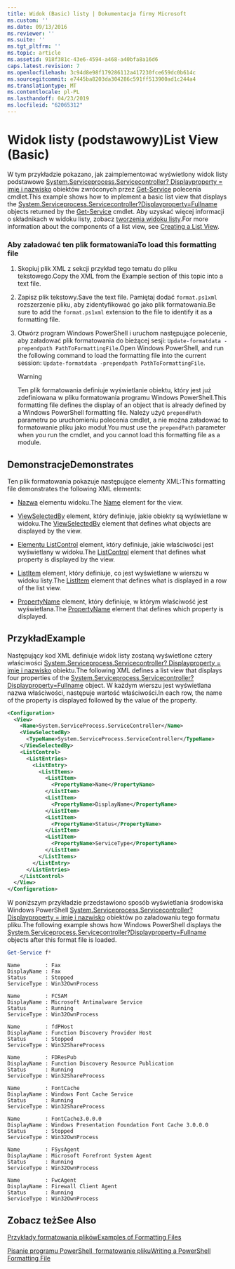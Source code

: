 ```yaml
---
title: Widok (Basic) listy | Dokumentacja firmy Microsoft
ms.custom: ''
ms.date: 09/13/2016
ms.reviewer: ''
ms.suite: ''
ms.tgt_pltfrm: ''
ms.topic: article
ms.assetid: 918f381c-43e6-4594-a468-a40bfa8a16d6
caps.latest.revision: 7
ms.openlocfilehash: 3c94d8e98f179286112a417230fce659dc0b614c
ms.sourcegitcommit: e7445ba8203da304286c591ff513900ad1c244a4
ms.translationtype: MT
ms.contentlocale: pl-PL
ms.lasthandoff: 04/23/2019
ms.locfileid: "62065312"
---
```

# <a name="list-view-basic"></a><span data-ttu-id="8ea65-102">Widok listy (podstawowy)</span><span class="sxs-lookup"><span data-stu-id="8ea65-102">List View (Basic)</span></span>

<span data-ttu-id="8ea65-103">W tym przykładzie pokazano, jak zaimplementować wyświetlony widok listy podstawowe [System.Serviceprocess.Servicecontroller? Displayproperty = imię i nazwisko](/dotnet/api/System.ServiceProcess.ServiceController) obiektów zwróconych przez [Get-Service](/powershell/module/microsoft.powershell.management/get-service) polecenia cmdlet.</span><span class="sxs-lookup"><span data-stu-id="8ea65-103">This example shows how to implement a basic list view that displays the [System.Serviceprocess.Servicecontroller?Displayproperty=Fullname](/dotnet/api/System.ServiceProcess.ServiceController) objects returned by the [Get-Service](/powershell/module/microsoft.powershell.management/get-service) cmdlet.</span></span> <span data-ttu-id="8ea65-104">Aby uzyskać więcej informacji o składnikach w widoku listy, zobacz [tworzenia widoku listy](./creating-a-list-view.md).</span><span class="sxs-lookup"><span data-stu-id="8ea65-104">For more information about the components of a list view, see [Creating a List View](./creating-a-list-view.md).</span></span>

### <a name="to-load-this-formatting-file"></a><span data-ttu-id="8ea65-105">Aby załadować ten plik formatowania</span><span class="sxs-lookup"><span data-stu-id="8ea65-105">To load this formatting file</span></span>

1. <span data-ttu-id="8ea65-106">Skopiuj plik XML z sekcji przykład tego tematu do pliku tekstowego.</span><span class="sxs-lookup"><span data-stu-id="8ea65-106">Copy the XML from the Example section of this topic into a text file.</span></span>

2. <span data-ttu-id="8ea65-107">Zapisz plik tekstowy.</span><span class="sxs-lookup"><span data-stu-id="8ea65-107">Save the text file.</span></span> <span data-ttu-id="8ea65-108">Pamiętaj dodać `format.ps1xml` rozszerzenie pliku, aby zidentyfikować go jako plik formatowania.</span><span class="sxs-lookup"><span data-stu-id="8ea65-108">Be sure to add the `format.ps1xml` extension to the file to identify it as a formatting file.</span></span>

3. <span data-ttu-id="8ea65-109">Otwórz program Windows PowerShell i uruchom następujące polecenie, aby załadować plik formatowania do bieżącej sesji: `Update-formatdata -prependpath PathToFormattingFile`.</span><span class="sxs-lookup"><span data-stu-id="8ea65-109">Open Windows PowerShell, and run the following command to load the formatting file into the current session: `Update-formatdata -prependpath PathToFormattingFile`.</span></span>

   > [!WARNING]
   > <span data-ttu-id="8ea65-110">Ten plik formatowania definiuje wyświetlanie obiektu, który jest już zdefiniowana w pliku formatowania programu Windows PowerShell.</span><span class="sxs-lookup"><span data-stu-id="8ea65-110">This formatting file defines the display of an object that is already defined by a Windows PowerShell formatting file.</span></span> <span data-ttu-id="8ea65-111">Należy użyć `prependPath` parametru po uruchomieniu polecenia cmdlet, a nie można załadować to formatowanie pliku jako moduł.</span><span class="sxs-lookup"><span data-stu-id="8ea65-111">You must use the `prependPath` parameter when you run the cmdlet, and you cannot load this formatting file as a module.</span></span>

## <a name="demonstrates"></a><span data-ttu-id="8ea65-112">Demonstracje</span><span class="sxs-lookup"><span data-stu-id="8ea65-112">Demonstrates</span></span>

<span data-ttu-id="8ea65-113">Ten plik formatowania pokazuje następujące elementy XML:</span><span class="sxs-lookup"><span data-stu-id="8ea65-113">This formatting file demonstrates the following XML elements:</span></span>

- <span data-ttu-id="8ea65-114">[Nazwa](./name-element-for-view-format.md) elementu widoku.</span><span class="sxs-lookup"><span data-stu-id="8ea65-114">The [Name](./name-element-for-view-format.md) element for the view.</span></span>

- <span data-ttu-id="8ea65-115">[ViewSelectedBy](./viewselectedby-element-format.md) element, który definiuje, jakie obiekty są wyświetlane w widoku.</span><span class="sxs-lookup"><span data-stu-id="8ea65-115">The [ViewSelectedBy](./viewselectedby-element-format.md) element that defines what objects are displayed by the view.</span></span>

- <span data-ttu-id="8ea65-116">[Elementu ListControl](./listcontrol-element-format.md) element, który definiuje, jakie właściwości jest wyświetlany w widoku.</span><span class="sxs-lookup"><span data-stu-id="8ea65-116">The [ListControl](./listcontrol-element-format.md) element that defines what property is displayed by the view.</span></span>

- <span data-ttu-id="8ea65-117">[ListItem](./listitem-element-for-listitems-for-listcontrol-format.md) element, który definiuje, co jest wyświetlane w wierszu w widoku listy.</span><span class="sxs-lookup"><span data-stu-id="8ea65-117">The [ListItem](./listitem-element-for-listitems-for-listcontrol-format.md) element that defines what is displayed in a row of the list view.</span></span>

- <span data-ttu-id="8ea65-118">[PropertyName](./propertyname-element-for-listitem-for-listcontrol-format.md) element, który definiuje, w którym właściwość jest wyświetlana.</span><span class="sxs-lookup"><span data-stu-id="8ea65-118">The [PropertyName](./propertyname-element-for-listitem-for-listcontrol-format.md) element that defines which property is displayed.</span></span>

## <a name="example"></a><span data-ttu-id="8ea65-119">Przykład</span><span class="sxs-lookup"><span data-stu-id="8ea65-119">Example</span></span>

<span data-ttu-id="8ea65-120">Następujący kod XML definiuje widok listy zostaną wyświetlone cztery właściwości [System.Serviceprocess.Servicecontroller? Displayproperty = imię i nazwisko](/dotnet/api/System.ServiceProcess.ServiceController) obiektu.</span><span class="sxs-lookup"><span data-stu-id="8ea65-120">The following XML defines a list view that displays four properties of the [System.Serviceprocess.Servicecontroller?Displayproperty=Fullname](/dotnet/api/System.ServiceProcess.ServiceController) object.</span></span> <span data-ttu-id="8ea65-121">W każdym wierszu jest wyświetlana nazwa właściwości, następuje wartość właściwości.</span><span class="sxs-lookup"><span data-stu-id="8ea65-121">In each row, the name of the property is displayed followed by the value of the property.</span></span>

```xml
<Configuration>
  <View>
    <Name>System.ServiceProcess.ServiceController</Name>
    <ViewSelectedBy>
      <TypeName>System.ServiceProcess.ServiceController</TypeName>
    </ViewSelectedBy>
    <ListControl>
      <ListEntries>
        <ListEntry>
          <ListItems>
            <ListItem>
              <PropertyName>Name</PropertyName>
            </ListItem>
            <ListItem>
              <PropertyName>DisplayName</PropertyName>
            </ListItem>
            <ListItem>
              <PropertyName>Status</PropertyName>
            </ListItem>
            <ListItem>
              <PropertyName>ServiceType</PropertyName>
            </ListItem>
          </ListItems>
        </ListEntry>
      </ListEntries>
    </ListControl>
  </View>
</Configuration>
```

<span data-ttu-id="8ea65-122">W poniższym przykładzie przedstawiono sposób wyświetlania środowiska Windows PowerShell [System.Serviceprocess.Servicecontroller? Displayproperty = imię i nazwisko](/dotnet/api/System.ServiceProcess.ServiceController) obiektów po załadowaniu tego formatu pliku.</span><span class="sxs-lookup"><span data-stu-id="8ea65-122">The following example shows how Windows PowerShell displays the [System.Serviceprocess.Servicecontroller?Displayproperty=Fullname](/dotnet/api/System.ServiceProcess.ServiceController) objects after this format file is loaded.</span></span>

```powershell
Get-Service f*
```

```output
Name        : Fax
DisplayName : Fax
Status      : Stopped
ServiceType : Win32OwnProcess

Name        : FCSAM
DisplayName : Microsoft Antimalware Service
Status      : Running
ServiceType : Win32OwnProcess

Name        : fdPHost
DisplayName : Function Discovery Provider Host
Status      : Stopped
ServiceType : Win32ShareProcess

Name        : FDResPub
DisplayName : Function Discovery Resource Publication
Status      : Running
ServiceType : Win32ShareProcess

Name        : FontCache
DisplayName : Windows Font Cache Service
Status      : Running
ServiceType : Win32ShareProcess

Name        : FontCache3.0.0.0
DisplayName : Windows Presentation Foundation Font Cache 3.0.0.0
Status      : Stopped
ServiceType : Win32OwnProcess

Name        : FSysAgent
DisplayName : Microsoft Forefront System Agent
Status      : Running
ServiceType : Win32OwnProcess

Name        : FwcAgent
DisplayName : Firewall Client Agent
Status      : Running
ServiceType : Win32OwnProcess
```

## <a name="see-also"></a><span data-ttu-id="8ea65-123">Zobacz też</span><span class="sxs-lookup"><span data-stu-id="8ea65-123">See Also</span></span>

[<span data-ttu-id="8ea65-124">Przykłady formatowania plików</span><span class="sxs-lookup"><span data-stu-id="8ea65-124">Examples of Formatting Files</span></span>](./examples-of-formatting-files.md)

[<span data-ttu-id="8ea65-125">Pisanie programu PowerShell, formatowanie pliku</span><span class="sxs-lookup"><span data-stu-id="8ea65-125">Writing a PowerShell Formatting File</span></span>](./writing-a-powershell-formatting-file.md)
